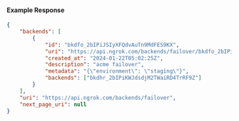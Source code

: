 <!-- Code generated for API Clients. DO NOT EDIT. -->

#### Example Response

```json
{
	"backends": [
		{
			"id": "bkdfo_2bIPiJSIyXFQdvAuTn9MdFES9KX",
			"uri": "https://api.ngrok.com/backends/failover/bkdfo_2bIPiJSIyXFQdvAuTn9MdFES9KX",
			"created_at": "2024-01-22T05:02:25Z",
			"description": "acme failover",
			"metadata": "{\"environment\": \"staging\"}",
			"backends": ["bkdhr_2bIPiKWJdsdjM2TWaiRD4TrRF9Z"]
		}
	],
	"uri": "https://api.ngrok.com/backends/failover",
	"next_page_uri": null
}
```
